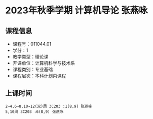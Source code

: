 # 2023年秋季学期 计算机导论 张燕咏






## 课程信息

- 课程号：011044.01
- 学分：1
- 教学类型：理论课
- 开课单位：计算机科学与技术系
- 课程类别：专业基础
- 课程层次：本科计划内课程

## 上课时间

```
2~4,6~8,10~12(双)周 3C203 :1(8,9) 张燕咏
5,10周 3C203 :6(8,9) 张燕咏
```

